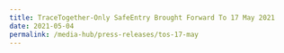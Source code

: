 ```yaml
---
title: TraceTogether-Only SafeEntry Brought Forward To 17 May 2021
date: 2021-05-04
permalink: /media-hub/press-releases/tos-17-may
---
```


